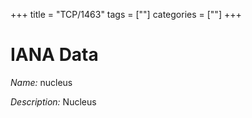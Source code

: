 +++
title = "TCP/1463"
tags = [""]
categories = [""]
+++

# IANA Data

_Name:_ nucleus

_Description:_ Nucleus


